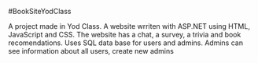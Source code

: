 #BookSiteYodClass

A project made in Yod Class. A website wrriten with ASP.NET using HTML, JavaScript and CSS. 
The website has a chat, a survey, a trivia and book recomendations.
Uses SQL data base for users and admins.
Admins can see information about all users, create new admins
